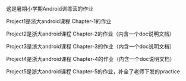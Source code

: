 这是暑期小学期Android训练营的作业

Project1是浙大android课程 Chapter-1的作业

Project2是浙大android课程 Chapter-2的作业（内含一个doc说明文档）

Project3是浙大android课程 Chapter-3的作业（内含一个doc说明文档）

Project4是浙大android课程 Chapter-4的作业（内含一个doc说明文档）

Project5是浙大android课程 Chapter-5的作业，补全了老师下发的practice
